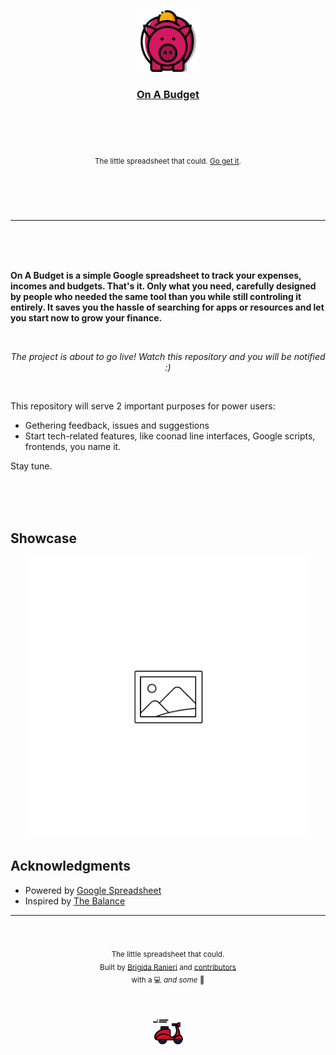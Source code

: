 <div align="center">
	<br/>
	<br/>
	<br />
	<br />
	<br />
  <a href="http://onabudget.co/">
    <img alt="GitPoint" title="GitPoint" src="assets/piggy.png" width="100">
  </a>
	<br />
	<h3><a href="http://onabudget.co">On A Budget</a></h3>
	<br />
	<br />
	<sup>
	<br />
	<br />
	The little spreadsheet that could. <a
	target="_blank" href="http://onabudget.co">Go get it</a>.
	<br />
	</sup>
	<br />
	<br />
	<br />
	<br />
</div>


---

<br/>
<br/>
<br/>


**On A Budget is a simple Google spreadsheet to track your expenses, incomes
and budgets. That's it. Only what you need, carefully designed by people who
needed the same tool than you while still controling it entirely. It saves you
the hassle of searching for apps or resources and let you start now to grow
your finance.**


<br/>
<p align=center>
  <i>The project is about to go live! Watch this repository and you will be
  notified :)</i>
</p>
<br/>

This repository will serve 2 important purposes for power users:

- Gethering feedback, issues and suggestions
- Start tech-related features, like coonad line interfaces, Google
scripts, frontends, you name it.

Stay tune.

<br/>
<br/>
<br/>



## Showcase


<p align="center"><img src="assets/placeholder.png" width="450"></p>


## Acknowledgments

- Powered by [Google Spreadsheet](https://docs.google.com/spreadsheets/)
- Inspired by [The Balance](https://www.thebalance.com/)


---

<div align="center">
	<br>
	<br>
  <sub>The little spreadsheet that could.
	<br/>Built by
  <a href="https://twitter.com/yoshuawuyts">Brigida Ranieri</a> and
  <a href="https://github.com/xav-b/onabudget-support/graphs/contributors">
    contributors
  </a>
	<br/>with a </i>💻<i> and some </i>🍣
</div>


<p align="center">
	<br>
	<br>
	<img
		src="assets/vespa.svg"
		width="48"
		alt="TIC logo" />
	<br>
	<br>
</p>
